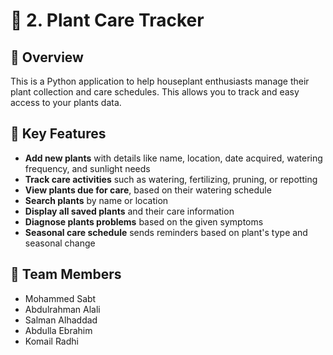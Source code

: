 # 🌿 2. Plant Care Tracker

## 📝 Overview
This is a Python application to help houseplant enthusiasts manage their plant collection and care schedules. This allows you to track and easy access to your plants data.

## 🌱 Key Features

- **Add new plants** with details like name, location, date acquired, watering frequency, and sunlight needs  
- **Track care activities** such as watering, fertilizing, pruning, or repotting  
- **View plants due for care**, based on their watering schedule  
- **Search plants** by name or location  
- **Display all saved plants** and their care information
- **Diagnose plants problems** based on the given symptoms
- **Seasonal care schedule** sends reminders based on plant's type and seasonal change

## 👥 Team Members
- Mohammed Sabt 
- Abdulrahman Alali  
- Salman Alhaddad  
- Abdulla Ebrahim
- Komail Radhi
